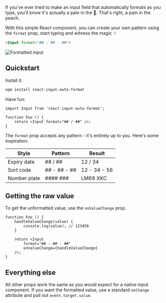 If you've ever tried to make an input field that automatically formats as you type, you'll know it's actually a pain in the 🍑. That's right, a pain in the peach.

With this simple React component, you can create your own pattern using the `format` prop, start typing and witness the magic ✨

```HTML
<Input format="## - ## - ##">
```

![Formatted input](https://raw.githubusercontent.com/danielyefet/react-input-auto-format/main/images/input.gif)

## Quickstart

Install it:

```sh
npm install react-input-auto-format
```

Have fun:

```JSX
import Input from 'react-input-auto-format';

function Foo () {
    return <Input format="## / ##" />;
}
```

The `format` prop accepts any pattern - it's entirely up to you. Here's some inspiration:


| Style        | Pattern            | Result       |
| ------------ | ------------------ | ------------ |
| Expiry date  | \#\# / \#\#        | 12 / 34      |
| Sort code    | \#\# - \#\# - \#\# | 12 - 34 - 56 |
| Number plate | \#\#\#\# \#\#\#    | LM68 XKC     |

## Getting the raw value

To get the unformatted value, use the `onValueChange` prop.

```JSX
function Foo () {
    handleValueChange(value) {
        console.log(value); // 123456
    }

    return <Input
        format="## - ## - ##"
        onValueChange={handleValueChange}
    />;
}
```

## Everything else

All other props work the same as you would expect for a native input component. If you want the formatted value, use a standard `onChange` attribute and pull out `event.target.value`.

